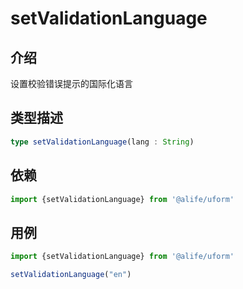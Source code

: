 # setValidationLanguage

## 介绍

设置校验错误提示的国际化语言

## 类型描述

```typescript
type setValidationLanguage(lang : String)
```

## 依赖

```javascript
import {setValidationLanguage} from '@alife/uform'
```

## 用例

```javascript
import {setValidationLanguage} from '@alife/uform'

setValidationLanguage("en")
```
